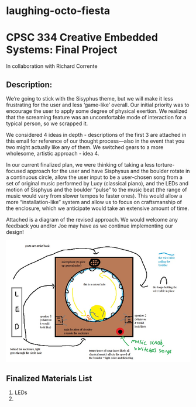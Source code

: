 # laughing-octo-fiesta


# CPSC 334 Creative Embedded Systems: Final Project

In collaboration with Richard Corrente

## Description:
We’re going to stick with the Sisyphus theme, but we will make it less frustrating for the user and less ‘game-like’ overall. Our initial priority was to encourage the user to apply some degree of physical exertion. We realized that the screaming feature was an uncomfortable mode of interaction for a typical person, so we scrapped it.


We considered 4 ideas in depth - descriptions of the first 3 are attached in this email for reference of our thought process—also in the event that you two might actually like any of them. We switched gears to a more wholesome, artistic approach - idea 4.


In our current finalized plan, we were thinking of taking a less torture-focused approach for the user and have Sisphysus and the boulder rotate in a continuous circle, allow the user input to be a user-chosen song from a set of original music performed by Lucy (classical piano), and the LEDs and motion of Sisphyus and the boulder “pulse” to the music beat (the range of music would vary from slower tempos to faster ones). This would allow a more “installation-like” system and allow us to focus on craftsmanship of the enclosure, which we anticipate would take an extensive amount of time.


Attached is a diagram of the revised approach. We would welcome any feedback you and/or Joe may have as we continue implementing our design!

![alt text](static/final-project.jpg)

## Finalized Materials List
1. LEDs
2. 
